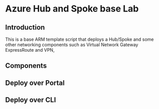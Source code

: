 # Azure Hub and Spoke base Lab

## Introduction

This is a base ARM template script that deploys a Hub/Spoke and some other networking components such as Virtual Network Gateway ExpressRoute and VPN, 

## Components

## Deploy over Portal

## Deploy over CLI
